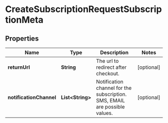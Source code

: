 

# CreateSubscriptionRequestSubscriptionMeta


## Properties

| Name | Type | Description | Notes |
|------------ | ------------- | ------------- | -------------|
|**returnUrl** | **String** | The url to redirect after checkout. |  [optional] |
|**notificationChannel** | **List&lt;String&gt;** | Notification channel for the subscription. SMS, EMAIL are possible values. |  [optional] |



